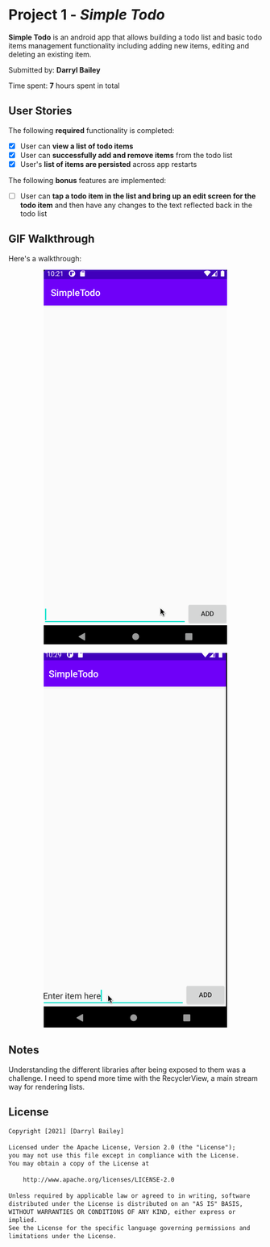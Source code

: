 # Project 1 - *Simple Todo*

**Simple Todo** is an android app that allows building a todo list and basic todo items management functionality including adding new items, editing and deleting an existing item.

Submitted by: **Darryl Bailey**

Time spent: **7** hours spent in total

## User Stories

The following **required** functionality is completed:

* [x] User can **view a list of todo items**
* [x] User can **successfully add and remove items** from the todo list
* [x] User's **list of items are persisted** across app restarts

The following **bonus** features are implemented:

* [ ] User can **tap a todo item in the list and bring up an edit screen for the todo item** and then have any changes to the text reflected back in the todo list

## GIF Walkthrough

Here's a walkthrough:

<p align="center">
  <img src='https://github.com/darrylkid/SimpleTodo/blob/master/SimpleTodoDemonstration.gif' title='Video Walkthrough' width='' alt='Video Walkthrough' />
</p>


<p align="center">
  <img src='https://github.com/darrylkid/SimpleTodo/blob/master/SimpleTodoDemonstrationPersistence.gif' title='Video Walkthrough' width='' alt='Video Walkthrough' />
</p>

## Notes

Understanding the different libraries after being exposed to them was a challenge. I need to spend more time with the RecyclerView, a main stream way for rendering lists.

## License

    Copyright [2021] [Darryl Bailey]

    Licensed under the Apache License, Version 2.0 (the "License");
    you may not use this file except in compliance with the License.
    You may obtain a copy of the License at

        http://www.apache.org/licenses/LICENSE-2.0

    Unless required by applicable law or agreed to in writing, software
    distributed under the License is distributed on an "AS IS" BASIS,
    WITHOUT WARRANTIES OR CONDITIONS OF ANY KIND, either express or implied.
    See the License for the specific language governing permissions and
    limitations under the License.
